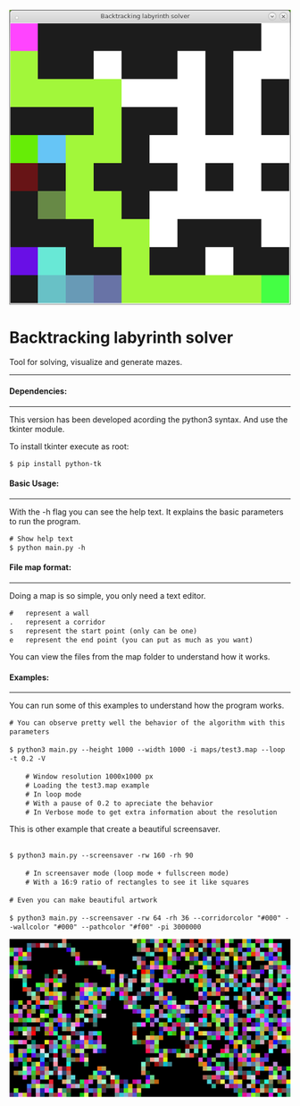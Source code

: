 ![Alt text](https://raw.githubusercontent.com/Dieg0x17/BLS/master/images/preview.png "Preview Image")

Backtracking labyrinth solver
===================
Tool for solving, visualize and generate mazes.

----------

#### Dependencies:
-------------
This version has been developed acording the python3 syntax.
And use the tkinter module.

To install tkinter execute as root:

```
$ pip install python-tk
```

#### Basic Usage:
-------------
With the -h flag you can see the help text. It explains the basic parameters to run the program.

```
# Show help text
$ python main.py -h
```


#### File map format:
-------------
Doing a map is so simple, you only need a text editor.

    #   represent a wall
    .   represent a corridor
    s   represent the start point (only can be one)
    e   represent the end point (you can put as much as you want)

You can view the files from the map folder to understand how it works.


#### Examples:
-------------
You can run some of this examples to understand how the program works.

```
# You can observe pretty well the behavior of the algorithm with this parameters

$ python3 main.py --height 1000 --width 1000 -i maps/test3.map --loop -t 0.2 -V

    # Window resolution 1000x1000 px
    # Loading the test3.map example
    # In loop mode
    # With a pause of 0.2 to apreciate the behavior
    # In Verbose mode to get extra information about the resolution

```

This is other example that create a beautiful screensaver.

```

$ python3 main.py --screensaver -rw 160 -rh 90

    # In screensaver mode (loop mode + fullscreen mode)
    # With a 16:9 ratio of rectangles to see it like squares

# Even you can make beautiful artwork

$ python3 main.py --screensaver -rw 64 -rh 36 --corridorcolor "#000" --wallcolor "#000" --pathcolor "#f00" -pi 3000000

```
![Alt text](https://raw.githubusercontent.com/Dieg0x17/BLS/master/images/artwork.png "Artwork example")
